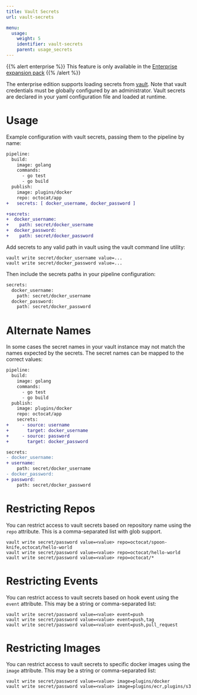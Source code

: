 ```yaml
---
title: Vault Secrets
url: vault-secrets

menu:
  usage:
    weight: 5
    identifier: vault-secrets
    parent: usage_secrets
---
```


{{% alert enterprise %}}
This feature is only available in the [Enterprise expansion pack](https://drone.io/enterprise/)
{{% /alert %}}

The enterprise edition supports loading secrets from [vault](https://www.vaultproject.io/). Note that vault credentials must be globally configured by an administrator. Vault secrets are declared in your yaml configuration file and loaded at runtime.

# Usage

Example configuration with vault secrets, passing them to the pipeline by name:

```diff
pipeline:
  build:
    image: golang
    commands:
      - go test
      - go build
  publish:
    image: plugins/docker
    repo: octocat/app
+   secrets: [ docker_username, docker_password ]

+secrets:
+  docker_username:
+    path: secret/docker_username
+  docker_password:
+    path: secret/docker_password
```

Add secrets to any valid path in vault using the vault command line utility:

```nohighlight
vault write secret/docker_username value=...
vault write secret/docker_password value=...
```

Then include the secrets paths in your pipeline configuration:

```diff
secrets:
  docker_username:
    path: secret/docker_username
  docker_password:
    path: secret/docker_password
```

# Alternate Names

In some cases the secret names in your vault instance may not match the names expected by the secrets. The secret names can be mapped to the correct values:

```diff
pipeline:
  build:
    image: golang
    commands:
      - go test
      - go build
  publish:
    image: plugins/docker
    repo: octocat/app
    secrets:
+     - source: username
+       target: docker_username
+     - source: password
+       target: docker_password

secrets:
- docker_username:
+ username:
    path: secret/docker_username
- docker_password:
+ password:
    path: secret/docker_password
```

# Restricting Repos

You can restrict access to vault secrets based on repository name using the `repo` attribute. This is a comma-separated list with glob support.

```nohighlight
vault write secret/password value=<value> repo=octocat/spoon-knife,octocat/hello-world
vault write secret/password value=<value> repo=octocat/hello-world
vault write secret/password value=<value> repo=octocat/*
```

# Restricting Events

You can restrict access to vault secrets based on hook event using the `event` attribute. This may be a string or comma-separated list:

```nohighlight
vault write secret/password value=<value> event=push
vault write secret/password value=<value> event=push,tag
vault write secret/password value=<value> event=push,pull_request
```

# Restricting Images

You can restrict access to vault secrets to specific docker images using the `image` attribute. This may be a string or comma-separated list:

```nohighlight
vault write secret/password value=<value> image=plugins/docker
vault write secret/password value=<value> image=plugins/ecr,plugins/s3
```
